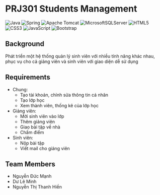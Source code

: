 # PRJ301 Students Management

![Java](https://img.shields.io/badge/java-%23ED8B00.svg?style=for-the-badge&logo=java&logoColor=white)
![Spring](https://img.shields.io/badge/spring-%236DB33F.svg?style=for-the-badge&logo=spring&logoColor=white)
![Apache Tomcat](https://img.shields.io/badge/apache%20tomcat-%23F8DC75.svg?style=for-the-badge&logo=apache-tomcat&logoColor=black)
![MicrosoftSQLServer](https://img.shields.io/badge/Microsoft%20SQL%20Sever-CC2927?style=for-the-badge&logo=microsoft%20sql%20server&logoColor=white)
![HTML5](https://img.shields.io/badge/html5-%23E34F26.svg?style=for-the-badge&logo=html5&logoColor=white)
![CSS3](https://img.shields.io/badge/css3-%231572B6.svg?style=for-the-badge&logo=css3&logoColor=white)
![JavaScript](https://img.shields.io/badge/javascript-%23323330.svg?style=for-the-badge&logo=javascript&logoColor=%23F7DF1E)
![Bootstrap](https://img.shields.io/badge/bootstrap-%23563D7C.svg?style=for-the-badge&logo=bootstrap&logoColor=white)

## Background
Phát triển một hệ thống quản lý sinh viên với nhiều tính năng khác nhau,
phục vụ cho cả giảng viên và sinh viên với giao diện dễ sử dụng

## Requirements
 - Chung:
    - Tạo tài khoản, chỉnh sửa thông tin cá nhân
    - Tạo lớp học
    - Xem thành viên, thống kê của lớp học
 - Giảng viên:
    - Mời sinh viên vào lớp
    - Thêm giảng viên
    - Giao bài tập về nhà
    - Chấm điểm
 - Sinh viên:
    - Nộp bài tập
    - Viết mail cho giảng viên

## Team Members
 - Nguyễn Đức Mạnh
 - Dư Lê Minh
 - Nguyễn Thị Thanh Hiền
